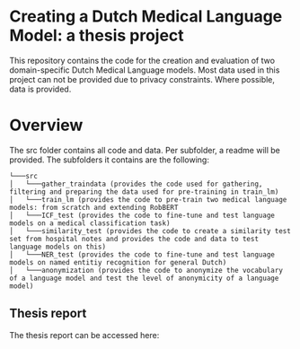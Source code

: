 # Creating a Dutch Medical Language Model: a thesis project
This repository contains the code for the creation and evaluation of two domain-specific Dutch Medical Language models.
Most data used in this project can not be provided due to privacy constraints. Where possible, data is provided.

# Overview
The src folder contains all code and data. Per subfolder, a readme will be provided.
The subfolders it contains are the following:
```
└───src
│   └───gather_traindata (provides the code used for gathering, filtering and preparing the data used for pre-training in train_lm)
│   └───train_lm (provides the code to pre-train two medical language models: from scratch and extending RobBERT
│   └───ICF_test (provides the code to fine-tune and test language models on a medical classification task)
│   └───similarity_test (provides the code to create a similarity test set from hospital notes and provides the code and data to test language models on this)
│   └───NER_test (provides the code to fine-tune and test language models on named entitiy recognition for general Dutch)
│   └───anonymization (provides the code to anonymize the vocabulary of a language model and test the level of anonymicity of a language model)
```


## Thesis report
The thesis report can be accessed here:

